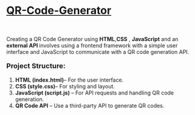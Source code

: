 <h1><a href="https://akshat0502.github.io/QR-Code-Generator/">QR-Code-Generator</a></h1>
    <br>
    <p>C</b>reating a QR Code Generator using <b>HTML</b>,<b>CSS</b> , <b> JavaScript</b> and an <b>external API </b> involves using a frontend framework with a simple user interface and JavaScript to communicate with a QR code generation API.
    </p>
    <p>
        <p style="font-size: large; "><b>Project Structure:</b></p>
        <ol>
            <li><b>HTML (index.html)</b>– For the user interface.</li>
            <li><b>CSS (style.css)</b>– For styling and layout.</li>
            <li><b>JavaScript (script.js)</b>  – For API requests and handling QR code generation.</li>
            <li><b>QR Code API</b> – Use a third-party API to generate QR codes.</li>
        </ol>
    </p>
